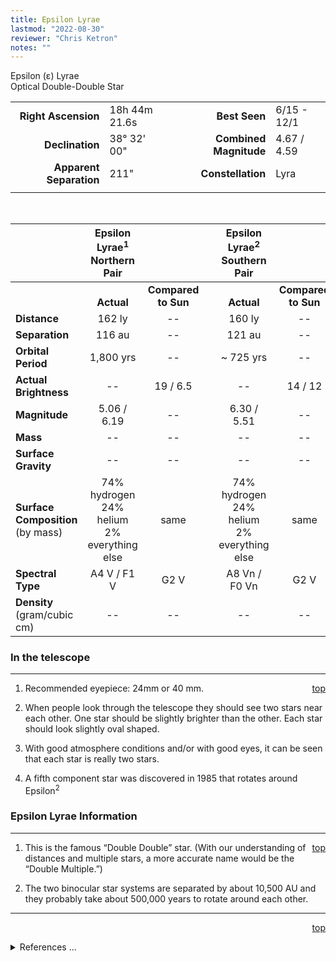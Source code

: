 ```yaml
---
title: Epsilon Lyrae
lastmod: "2022-08-30"
reviewer: "Chris Ketron"
notes: ""
---
```


<script src="/js/whatsup.js"></script>
<script type="text/javascript">
	var objectName ="Epsilon Lyrae"
	var objectDesc ="Optical Double-Double Star<br/>in the Constellation<br/>Lyra"
	var objectImage=""
</script>

<span style='float:right;'><div id=whatsup></div>

Epsilon (&epsilon;) Lyrae  
Optical Double-Double Star  

|   |   |   |   |
|--:|:--|--:|:--|
|**Right Ascension**|18h 44m 21.6s|**Best Seen**| 6/15 - 12/1 |
|**Declination**|38&deg; 32' 00"|**Combined Magnitude**| 4.67 / 4.59 |
|**Apparent Separation** | 211" |**Constellation**| Lyra |
|   |   |   |   |

<br/>

|   | Epsilon Lyrae<sup>1</sup><br/>Northern Pair  |   |   | Epsilon Lyrae<sup>2</sup><br/>Southern Pair  |   |
|---|:---:|:---:|---|:---:|:---:|
|   | <br/>**Actual**| **Compared<br/>to Sun** |     | <br/>**Actual**| **Compared<br/>to Sun** |
|**Distance** | 162 ly | -- |                        | 160 ly | -- |
|**Separation** | 116 au | -- |                      | 121 au | -- |
|**Orbital Period** | 1,800 yrs | -- |               | ~ 725 yrs | -- |
|**Actual Brightness** | -- | 19 / 6.5 |             | -- | 14 / 12 |
|**Magnitude** | 5.06 / 6.19 | -- |                  | 6.30 / 5.51 | -- |
|**Mass**	             | -- | -- |                 | -- | -- |
|**Surface Gravity**	 | -- | -- |                 | -- | -- |
|**Surface Composition** (by mass) |74% hydrogen<br/>24% helium<br/>2% everything else| same |   |74% hydrogen<br/>24% helium<br/>2% everything else | same |
|**Spectral Type**       | A4 V / F1 V | G2 V |      | A8 Vn / F0 Vn | G2 V | 
|**Density** (gram/cubic cm) | -- | -- |             | -- | -- | 

### In the telescope

---
<span style='float:right;'>[top](#)</span>

1.  Recommended eyepiece: 24mm or 40 mm.

2.  When people look through the telescope they should see two stars near each other.  One star should be slightly brighter than the other.  Each star should look slightly oval shaped.

3.  With good atmosphere conditions and/or with good eyes, it can be seen that each star is really two stars.

4.  A fifth component star was discovered in 1985 that rotates around Epsilon<sup>2</sup>

### Epsilon Lyrae Information

---
<span style='float:right;'>[top](#)</span>

1.  This is the famous “Double Double” star.  (With our understanding of distances and multiple stars, a more accurate name would be the “Double Multiple.”)

2.  The two binocular star systems are separated by about 10,500 AU and they probably take about 500,000 years to rotate around each other.

---
<span style='float:right;'>[top](#)</span>
<br/>
<details>
<summary>References ...</summary>

|   |   |   | 
|---|---|---|
|**Item**|**Updated**|**Notes**| 
|Coordinates|2002-12-02|split difference between “two”|
|Combined Magnitude|2002-12-02|with Scott’s The Flamsteed Collection|
|Apparent Separation|2002-12-02|from coordinates given in Flamsteed:<br/>|e<sup>1</sup>: 18 44 20.2   39 40 15<br/>e<sup>2</sup>: 18 44 23.0   39 36 46|
|Distance|2002-12-06|with Flamsteed|
|Actual Brightness|2002-12-06|with Flamsteed|
|Magnitude|2002-12-06|with Flamsteed|
|Mass| -- |   |
|Surface Gravity| -- |   |
|Surface Composition|2003-01-06|OK for all stars|
|Spectral Type|2002-12-06|with Flamsteed and SIMBAD|
|Density| -- |   |
|Other Information| -- |   |
</details>
